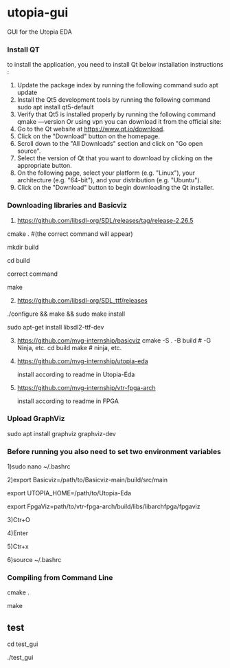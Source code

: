 # utopia-gui
GUI for the Utopia EDA

### Install QT

to install the application, you need to install Qt below installation instructions : 
1) Update the package index by running the following command
sudo apt update
2) Install the Qt5 development tools by running the following command
sudo apt install qt5-default
3) Verify that Qt5 is installed properly by running the following command
qmake —version
Or using vpn you can download it from the official site:
1) Go to the Qt website at https://www.qt.io/download.
2) Click on the "Download" button on the homepage.
3) Scroll down to the "All Downloads" section and click on "Go open source".
4) Select the version of Qt that you want to download by clicking on the appropriate button.
5) On the following page, select your platform (e.g. "Linux"), your architecture (e.g. "64-bit"), and your distribution (e.g. "Ubuntu").
6) Click on the "Download" button to begin downloading the Qt installer. 
### Downloading libraries and Basicviz
1) https://github.com/libsdl-org/SDL/releases/tag/release-2.26.5

  cmake . #(the correct command will appear)
  
  mkdir build
  
  cd build
  
  correct command
  
  make
  
2) https://github.com/libsdl-org/SDL_ttf/releases

  ./configure && make && sudo make install
  
  sudo apt-get install libsdl2-ttf-dev
  
3) https://github.com/mvg-internship/basicviz
  cmake -S . -B build # -G Ninja, etc.
  cd build
  make                # ninja, etc.
  
4) https://github.com/mvg-internship/utopia-eda

   install according to readme in Utopia-Eda
   
5) https://github.com/mvg-internship/vtr-fpga-arch

   install according to readme in FPGA
   
### Upload GraphViz

sudo apt install graphviz graphviz-dev

### Before running you also need to set two environment variables

  1)sudo nano ~/.bashrc

  2)export Basicviz=/path/to/Basicviz-main/build/src/main
  
  export UTOPIA_HOME=/path/to/Utopia-Eda
  
  export FpgaViz=path/to/vtr-fpga-arch/build/libs/libarchfpga/fpgaviz

  3)Ctr+O

  4)Enter

  5)Ctr+x
  
  6)source ~/.bashrc
  
### Compiling from Command Line

  cmake .


  make 

## test

cd test_gui

./test_gui
